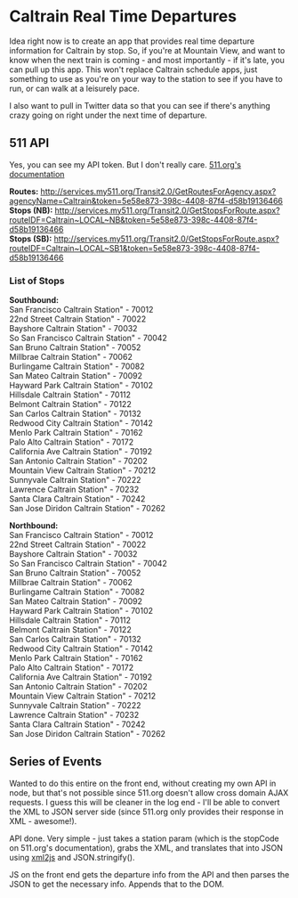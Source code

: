 # Caltrain Real Time Departures

Idea right now is to create an app that provides real time departure information for Caltrain by stop. So, if you're at Mountain View, and want to know when the next train is coming - and most importantly - if it's late, you can pull up this app. This won't replace Caltrain schedule apps, just something to use as you're on your way to the station to see if you have to run, or can walk at a leisurely pace.

I also want to pull in Twitter data so that you can see if there's anything crazy going on right under the next time of departure.

## 511 API

Yes, you can see my API token. But I don't really care. [511.org's documentation](http://511.org/docs/RTT%20API%20V2.0%20Reference.pdf)

**Routes:** http://services.my511.org/Transit2.0/GetRoutesForAgency.aspx?agencyName=Caltrain&token=5e58e873-398c-4408-87f4-d58b19136466  
**Stops (NB):** http://services.my511.org/Transit2.0/GetStopsForRoute.aspx?routeIDF=Caltrain~LOCAL~NB&token=5e58e873-398c-4408-87f4-d58b19136466  
**Stops (SB):** http://services.my511.org/Transit2.0/GetStopsForRoute.aspx?routeIDF=Caltrain~LOCAL~SB1&token=5e58e873-398c-4408-87f4-d58b19136466  

### List of Stops

**Southbound:**  
San Francisco Caltrain Station" - 70012  
22nd Street Caltrain Station" - 70022  
Bayshore Caltrain Station" - 70032  
So San Francisco Caltrain Station" - 70042  
San Bruno Caltrain Station" - 70052  
Millbrae Caltrain Station" - 70062  
Burlingame Caltrain Station" - 70082  
San Mateo Caltrain Station" - 70092  
Hayward Park Caltrain Station" - 70102  
Hillsdale Caltrain Station" - 70112  
Belmont Caltrain Station" - 70122  
San Carlos Caltrain Station" - 70132  
Redwood City Caltrain Station" - 70142  
Menlo Park Caltrain Station" - 70162  
Palo Alto Caltrain Station" - 70172  
California Ave Caltrain Station" - 70192  
San Antonio Caltrain Station" - 70202  
Mountain View Caltrain Station" - 70212  
Sunnyvale Caltrain Station" - 70222  
Lawrence Caltrain Station" - 70232  
Santa Clara Caltrain Station" - 70242  
San Jose Diridon Caltrain Station" - 70262  

**Northbound:**  
San Francisco Caltrain Station" - 70012  
22nd Street Caltrain Station" - 70022  
Bayshore Caltrain Station" - 70032  
So San Francisco Caltrain Station" - 70042  
San Bruno Caltrain Station" - 70052  
Millbrae Caltrain Station" - 70062  
Burlingame Caltrain Station" - 70082  
San Mateo Caltrain Station" - 70092  
Hayward Park Caltrain Station" - 70102  
Hillsdale Caltrain Station" - 70112  
Belmont Caltrain Station" - 70122  
San Carlos Caltrain Station" - 70132  
Redwood City Caltrain Station" - 70142  
Menlo Park Caltrain Station" - 70162  
Palo Alto Caltrain Station" - 70172  
California Ave Caltrain Station" - 70192  
San Antonio Caltrain Station" - 70202  
Mountain View Caltrain Station" - 70212  
Sunnyvale Caltrain Station" - 70222  
Lawrence Caltrain Station" - 70232  
Santa Clara Caltrain Station" - 70242  
San Jose Diridon Caltrain Station" - 70262  


## Series of Events

Wanted to do this entire on the front end, without creating my own API in node, but that's not possible since 511.org doesn't allow cross domain AJAX requests. I guess this will be cleaner in the log end - I'll be able to convert the XML to JSON server side (since 511.org only provides their response in XML - awesome!).

API done. Very simple - just takes a station param (which is the stopCode on 511.org's documentation), grabs the XML, and translates that into JSON using [xml2js](https://github.com/Leonidas-from-XIV/node-xml2js) and JSON.stringify().

JS on the front end gets the departure info from the API and then parses the JSON to get the necessary info. Appends that to the DOM.
